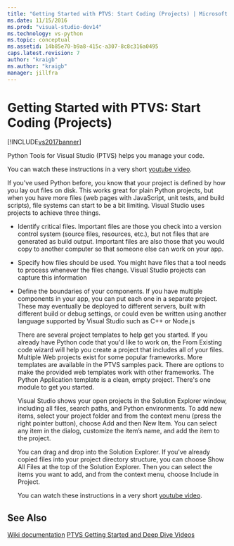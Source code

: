 ```yaml
---
title: "Getting Started with PTVS: Start Coding (Projects) | Microsoft Docs"
ms.date: 11/15/2016
ms.prod: "visual-studio-dev14"
ms.technology: vs-python
ms.topic: conceptual
ms.assetid: 14b85e70-b9a8-415c-a307-8c8c316a0495
caps.latest.revision: 7
author: "kraigb"
ms.author: "kraigb"
manager: jillfra
---
```

# Getting Started with PTVS: Start Coding (Projects)
[!INCLUDE[vs2017banner](../includes/vs2017banner.md)]

Python Tools for Visual Studio (PTVS) helps you manage your code. 
 
 You can watch these instructions in a very short [youtube video](https://www.youtube.com/watch?v=KHPoVpL7zHg&list=PLReL099Y5nRdLgGAdrb_YeTdEnd23s6Ff&index=2). 
 
 If you've used Python before, you know that your project is defined by how you lay out files on disk. This works great for plain Python projects, but when you have more files (web pages with JavaScript, unit tests, and build scripts), file systems can start to be a bit limiting. Visual Studio uses projects to achieve three things. 
 
- Identify critical files. Important files are those you check into a version control system (source files, resources, etc.), but not files that are generated as build output. Important files are also those that you would copy to another computer so that someone else can work on your app. 
 
- Specify how files should be used. You might have files that a tool needs to process whenever the files change. Visual Studio projects can capture this information 
 
- Define the boundaries of your components. If you have multiple components in your app, you can put each one in a separate project. These may eventually be deployed to different servers, built with different build or debug settings, or could even be written using another language supported by Visual Studio such as C++ or Node.js 
 
  There are several project templates to help get you started. If you already have Python code that you'd like to work on, the From Existing code wizard will help you create a project that includes all of your files. Multiple Web projects exist for some popular frameworks. More templates are available in the PTVS samples pack. There are options to make the provided web templates work with other frameworks. The Python Application template is a clean, empty project. There's one module to get you started. 
 
  Visual Studio shows your open projects in the Solution Explorer window, including all files, search paths, and Python environments. To add new items, select your project folder and from the context menu (press the right pointer button), choose Add and then New Item. You can select any item in the dialog, customize the item’s name, and add the item to the project. 
 
  You can drag and drop into the Solution Explorer. If you've already copied files into your project directory structure, you can choose Show All Files at the top of the Solution Explorer. Then you can select the items you want to add, and from the context menu, choose Include in Project. 
 
  You can watch these instructions in a very short [youtube video](https://www.youtube.com/watch?v=KHPoVpL7zHg&list=PLReL099Y5nRdLgGAdrb_YeTdEnd23s6Ff&index=2). 
 
## See Also 
 [Wiki documentation](https://github.com/Microsoft/PTVS/wiki/Projects) 
 [PTVS Getting Started and Deep Dive Videos](https://www.youtube.com/playlist?list=PLReL099Y5nRdLgGAdrb_YeTdEnd23s6Ff)
